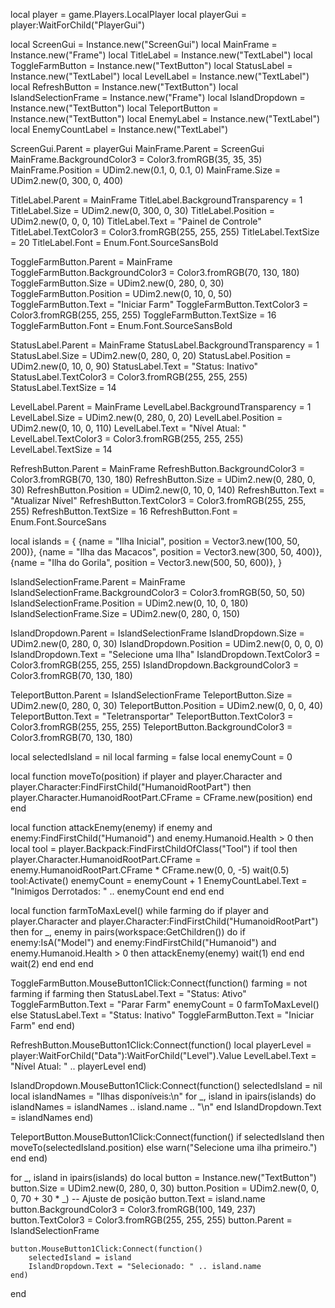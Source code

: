 local player = game.Players.LocalPlayer
local playerGui = player:WaitForChild("PlayerGui")

local ScreenGui = Instance.new("ScreenGui")
local MainFrame = Instance.new("Frame")
local TitleLabel = Instance.new("TextLabel")
local ToggleFarmButton = Instance.new("TextButton")
local StatusLabel = Instance.new("TextLabel")
local LevelLabel = Instance.new("TextLabel")
local RefreshButton = Instance.new("TextButton")
local IslandSelectionFrame = Instance.new("Frame")
local IslandDropdown = Instance.new("TextButton")
local TeleportButton = Instance.new("TextButton")
local EnemyLabel = Instance.new("TextLabel")
local EnemyCountLabel = Instance.new("TextLabel")

ScreenGui.Parent = playerGui
MainFrame.Parent = ScreenGui
MainFrame.BackgroundColor3 = Color3.fromRGB(35, 35, 35)
MainFrame.Position = UDim2.new(0.1, 0, 0.1, 0)
MainFrame.Size = UDim2.new(0, 300, 0, 400)

TitleLabel.Parent = MainFrame
TitleLabel.BackgroundTransparency = 1
TitleLabel.Size = UDim2.new(0, 300, 0, 30)
TitleLabel.Position = UDim2.new(0, 0, 0, 10)
TitleLabel.Text = "Painel de Controle"
TitleLabel.TextColor3 = Color3.fromRGB(255, 255, 255)
TitleLabel.TextSize = 20
TitleLabel.Font = Enum.Font.SourceSansBold

ToggleFarmButton.Parent = MainFrame
ToggleFarmButton.BackgroundColor3 = Color3.fromRGB(70, 130, 180)
ToggleFarmButton.Size = UDim2.new(0, 280, 0, 30)
ToggleFarmButton.Position = UDim2.new(0, 10, 0, 50)
ToggleFarmButton.Text = "Iniciar Farm"
ToggleFarmButton.TextColor3 = Color3.fromRGB(255, 255, 255)
ToggleFarmButton.TextSize = 16
ToggleFarmButton.Font = Enum.Font.SourceSansBold

StatusLabel.Parent = MainFrame
StatusLabel.BackgroundTransparency = 1
StatusLabel.Size = UDim2.new(0, 280, 0, 20)
StatusLabel.Position = UDim2.new(0, 10, 0, 90)
StatusLabel.Text = "Status: Inativo"
StatusLabel.TextColor3 = Color3.fromRGB(255, 255, 255)
StatusLabel.TextSize = 14

LevelLabel.Parent = MainFrame
LevelLabel.BackgroundTransparency = 1
LevelLabel.Size = UDim2.new(0, 280, 0, 20)
LevelLabel.Position = UDim2.new(0, 10, 0, 110)
LevelLabel.Text = "Nível Atual: "
LevelLabel.TextColor3 = Color3.fromRGB(255, 255, 255)
LevelLabel.TextSize = 14

RefreshButton.Parent = MainFrame
RefreshButton.BackgroundColor3 = Color3.fromRGB(70, 130, 180)
RefreshButton.Size = UDim2.new(0, 280, 0, 30)
RefreshButton.Position = UDim2.new(0, 10, 0, 140)
RefreshButton.Text = "Atualizar Nível"
RefreshButton.TextColor3 = Color3.fromRGB(255, 255, 255)
RefreshButton.TextSize = 16
RefreshButton.Font = Enum.Font.SourceSans

local islands = {
    {name = "Ilha Inicial", position = Vector3.new(100, 50, 200)},
    {name = "Ilha das Macacos", position = Vector3.new(300, 50, 400)},
    {name = "Ilha do Gorila", position = Vector3.new(500, 50, 600)},
}

IslandSelectionFrame.Parent = MainFrame
IslandSelectionFrame.BackgroundColor3 = Color3.fromRGB(50, 50, 50)
IslandSelectionFrame.Position = UDim2.new(0, 10, 0, 180)
IslandSelectionFrame.Size = UDim2.new(0, 280, 0, 150)

IslandDropdown.Parent = IslandSelectionFrame
IslandDropdown.Size = UDim2.new(0, 280, 0, 30)
IslandDropdown.Position = UDim2.new(0, 0, 0, 0)
IslandDropdown.Text = "Selecione uma Ilha"
IslandDropdown.TextColor3 = Color3.fromRGB(255, 255, 255)
IslandDropdown.BackgroundColor3 = Color3.fromRGB(70, 130, 180)

TeleportButton.Parent = IslandSelectionFrame
TeleportButton.Size = UDim2.new(0, 280, 0, 30)
TeleportButton.Position = UDim2.new(0, 0, 0, 40)
TeleportButton.Text = "Teletransportar"
TeleportButton.TextColor3 = Color3.fromRGB(255, 255, 255)
TeleportButton.BackgroundColor3 = Color3.fromRGB(70, 130, 180)

local selectedIsland = nil
local farming = false
local enemyCount = 0

local function moveTo(position)
    if player and player.Character and player.Character:FindFirstChild("HumanoidRootPart") then
        player.Character.HumanoidRootPart.CFrame = CFrame.new(position)
    end
end

local function attackEnemy(enemy)
    if enemy and enemy:FindFirstChild("Humanoid") and enemy.Humanoid.Health > 0 then
        local tool = player.Backpack:FindFirstChildOfClass("Tool")
        if tool then
            player.Character.HumanoidRootPart.CFrame = enemy.HumanoidRootPart.CFrame * CFrame.new(0, 0, -5)
            wait(0.5)
            tool:Activate()
            enemyCount = enemyCount + 1
            EnemyCountLabel.Text = "Inimigos Derrotados: " .. enemyCount
        end
    end
end

local function farmToMaxLevel()
    while farming do
        if player and player.Character and player.Character:FindFirstChild("HumanoidRootPart") then
            for _, enemy in pairs(workspace:GetChildren()) do
                if enemy:IsA("Model") and enemy:FindFirstChild("Humanoid") and enemy.Humanoid.Health > 0 then
                    attackEnemy(enemy)
                    wait(1)
                end
            end
            wait(2)
        end
    end
end

ToggleFarmButton.MouseButton1Click:Connect(function()
    farming = not farming
    if farming then
        StatusLabel.Text = "Status: Ativo"
        ToggleFarmButton.Text = "Parar Farm"
        enemyCount = 0
        farmToMaxLevel()
    else
        StatusLabel.Text = "Status: Inativo"
        ToggleFarmButton.Text = "Iniciar Farm"
    end
end)

RefreshButton.MouseButton1Click:Connect(function()
    local playerLevel = player:WaitForChild("Data"):WaitForChild("Level").Value
    LevelLabel.Text = "Nível Atual: " .. playerLevel
end)

IslandDropdown.MouseButton1Click:Connect(function()
    selectedIsland = nil
    local islandNames = "Ilhas disponíveis:\n"
    for _, island in ipairs(islands) do
        islandNames = islandNames .. island.name .. "\n"
    end
    IslandDropdown.Text = islandNames
end)

TeleportButton.MouseButton1Click:Connect(function()
    if selectedIsland then
        moveTo(selectedIsland.position)
    else
        warn("Selecione uma ilha primeiro.")
    end
end)

for _, island in ipairs(islands) do
    local button = Instance.new("TextButton")
    button.Size = UDim2.new(0, 280, 0, 30)
    button.Position = UDim2.new(0, 0, 0, 70 + 30 * _) -- Ajuste de posição
    button.Text = island.name
    button.BackgroundColor3 = Color3.fromRGB(100, 149, 237)
    button.TextColor3 = Color3.fromRGB(255, 255, 255)
    button.Parent = IslandSelectionFrame

    button.MouseButton1Click:Connect(function()
        selectedIsland = island
        IslandDropdown.Text = "Selecionado: " .. island.name
    end)
end
